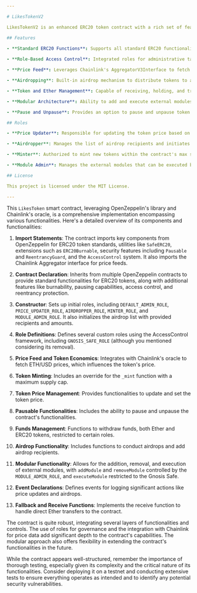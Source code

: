```yaml
---

# LikesTokenV2

LikesTokenV2 is an enhanced ERC20 token contract with a rich set of features, designed to offer more than just basic token transactions. The contract incorporates various roles and functionalities to provide a comprehensive utility for its users and administrators.

## Features

- **Standard ERC20 Functions**: Supports all standard ERC20 functionalities including minting and burning.
  
- **Role-Based Access Control**: Integrated roles for administrative tasks, price updating, minting, and airdropping.

- **Price Feed**: Leverages Chainlink's AggregatorV3Interface to fetch the latest ETH/USD price, allowing dynamic token pricing.

- **Airdropping**: Built-in airdrop mechanism to distribute tokens to a list of recipients. New recipients can be easily added.

- **Token and Ether Management**: Capable of receiving, holding, and transferring both ERC20 tokens and Ether.

- **Modular Architecture**: Ability to add and execute external modules, offering extended functionalities.

- **Pause and Unpause**: Provides an option to pause and unpause token transfers, enhancing administrative control.

## Roles

- **Price Updater**: Responsible for updating the token price based on the ETH/USD price feed.

- **Airdropper**: Manages the list of airdrop recipients and initiates airdrops.

- **Minter**: Authorized to mint new tokens within the contract's max supply limit.

- **Module Admin**: Manages the external modules that can be executed by the contract. 

## License

This project is licensed under the MIT License.

---
```


This `LikesToken` smart contract, leveraging OpenZeppelin's library and Chainlink's oracle, is a comprehensive implementation encompassing various functionalities. Here's a detailed overview of its components and functionalities:

1. **Import Statements**: The contract imports key components from OpenZeppelin for ERC20 token standards, utilities like `SafeERC20`, extensions such as `ERC20Burnable`, security features including `Pausable` and `ReentrancyGuard`, and the `AccessControl` system. It also imports the Chainlink Aggregator interface for price feeds.

2. **Contract Declaration**: Inherits from multiple OpenZeppelin contracts to provide standard functionalities for ERC20 tokens, along with additional features like burnability, pausing capabilities, access control, and reentrancy protection.

3. **Constructor**: Sets up initial roles, including `DEFAULT_ADMIN_ROLE`, `PRICE_UPDATER_ROLE`, `AIRDROPPER_ROLE`, `MINTER_ROLE`, and `MODULE_ADMIN_ROLE`. It also initializes the airdrop list with provided recipients and amounts.

4. **Role Definitions**: Defines several custom roles using the AccessControl framework, including `GNOSIS_SAFE_ROLE` (although you mentioned considering its removal).

5. **Price Feed and Token Economics**: Integrates with Chainlink's oracle to fetch ETH/USD prices, which influences the token's price.

6. **Token Minting**: Includes an override for the `_mint` function with a maximum supply cap.

7. **Token Price Management**: Provides functionalities to update and set the token price.

8. **Pausable Functionalities**: Includes the ability to pause and unpause the contract's functionalities.

9. **Funds Management**: Functions to withdraw funds, both Ether and ERC20 tokens, restricted to certain roles.

10. **Airdrop Functionality**: Includes functions to conduct airdrops and add airdrop recipients.

11. **Modular Functionality**: Allows for the addition, removal, and execution of external modules, with `addModule` and `removeModule` controlled by the `MODULE_ADMIN_ROLE`, and `executeModule` restricted to the Gnosis Safe.

12. **Event Declarations**: Defines events for logging significant actions like price updates and airdrops.

13. **Fallback and Receive Functions**: Implements the receive function to handle direct Ether transfers to the contract.

The contract is quite robust, integrating several layers of functionalities and controls. The use of roles for governance and the integration with Chainlink for price data add significant depth to the contract's capabilities. The modular approach also offers flexibility in extending the contract's functionalities in the future.

While the contract appears well-structured, remember the importance of thorough testing, especially given its complexity and the critical nature of its functionalities. Consider deploying it on a testnet and conducting extensive tests to ensure everything operates as intended and to identify any potential security vulnerabilities.
